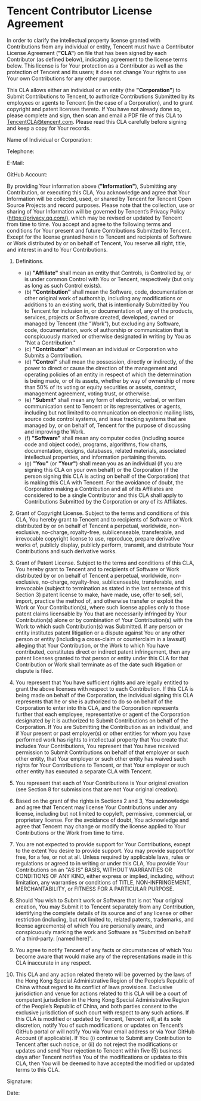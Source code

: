 # Tencent Contributor License Agreement

In order to clarify the intellectual property license granted with Contributions from any individual or entity, Tencent must have a Contributor License Agreement (**"CLA"**) on file that has been signed by each Contributor (as defined below), indicating agreement to the license terms below.
This license is for Your protection as a Contributor as well as the protection of Tencent and its users; it does not change Your rights to use Your own Contributions for any other purpose.

This CLA allows either an individual or an entity (the **"Corporation"**) to Submit Contributions to Tencent, to authorize Contributions Submitted by its employees or agents to Tencent (in the case of a Corporation), and to grant copyright and patent licenses thereto.
If You have not already done so, please complete and sign, then scan and email a PDF file of this CLA to TencentCLA@tencent.com. 
Please read this CLA carefully before signing and keep a copy for Your records.

Name of Individual or Corporation:

Telephone:

E-Mail:

GitHub Account:

By providing Your information above (**"Information"**), Submitting any Contribution, or executing this CLA, You acknowledge and agree that Your Information will be collected, used, or shared by Tencent for Tencent Open Source Projects and record purposes.
Please note that the collection, use or sharing of Your Information will be governed by Tencent’s Privacy Policy (https://privacy.qq.com/), which may be revised or updated by Tencent from time to time.
You accept and agree to the following terms and conditions for Your present and future Contributions Submitted to Tencent.
Except for the license granted herein to Tencent and recipients of Software or Work distributed by or on behalf of Tencent, You reserve all right, title, and interest in and to Your Contributions.

1. Definitions.
    - (a) **"Affiliate"** shall mean an entity that Controls, is Controlled by, or is under common Control with You or Tencent, respectively (but only as long as such Control exists).
    - (b) **"Contribution"** shall mean the Software, code, documentation or other original work of authorship, including any modifications or additions to an existing work, that is intentionally Submitted by You to Tencent for inclusion in, or documentation of, any of the products, services, projects or Software created, developed, owned or managed by Tencent (the "Work"), but excluding any Software, code, documentation, work of authorship or communication that is conspicuously marked or otherwise designated in writing by You as "Not a Contribution."
    - (c) **"Contributor"** shall mean an individual or Corporation who Submits a Contribution.
    - (d) **"Control"** shall mean the possession, directly or indirectly, of the power to direct or cause the direction of the management and operating policies of an entity in respect of which the determination is being made, or of its assets, whether by way of ownership of more than 50% of its voting or equity securities or assets, contract, management agreement, voting trust, or otherwise.
    - (e) **"Submit"** shall mean any form of electronic, verbal, or written communication sent to Tencent or its representatives or agents, including but not limited to communication on electronic mailing lists, source code control systems, and issue tracking systems that are managed by, or on behalf of, Tencent for the purpose of discussing and improving the Work.
    - (f) **"Software"** shall mean any computer codes (including source code and object code), programs, algorithms, flow charts, documentation, designs, databases, related materials, associated intellectual properties, and information pertaining thereto.
    - (g) **"You"** (or **"Your"**) shall mean you as an individual (if you are signing this CLA on your own behalf) or the Corporation (if the person signing this CLA is acting on behalf of the Corporation) that is making this CLA with Tencent. For the avoidance of doubt, the Corporation making a Contribution and all of its Affiliates are considered to be a single Contributor and this CLA shall apply to Contributions Submitted by the Corporation or any of its Affiliates.

2. Grant of Copyright License. Subject to the terms and conditions of this CLA, You hereby grant to Tencent and to recipients of Software or Work distributed by or on behalf of Tencent a perpetual, worldwide, non-exclusive, no-charge, royalty-free, sublicenseable, transferable, and irrevocable copyright license to use, reproduce, prepare derivative works of, publicly display, publicly perform, transmit, and distribute Your Contributions and such derivative works.

3. Grant of Patent License. Subject to the terms and conditions of this CLA, You hereby grant to Tencent and to recipients of Software or Work distributed by or on behalf of Tencent a perpetual, worldwide, non-exclusive, no-charge, royalty-free, sublicenseable, transferable, and irrevocable (subject to termination as stated in the last sentence of this Section 3) patent license to make, have made, use, offer to sell, sell, import, practice the method of, and otherwise transfer or exploit the Work or Your Contribution(s), where such license applies only to those patent claims licensable by You that are necessarily infringed by Your Contribution(s) alone or by combination of Your Contribution(s) with the Work to which such Contribution(s) was Submitted. If any person or entity institutes patent litigation or a dispute against You or any other person or entity (including a cross-claim or counterclaim in a lawsuit) alleging that Your Contribution, or the Work to which You have contributed, constitutes direct or indirect patent infringement, then any patent licenses granted to that person or entity under this CLA for that Contribution or Work shall terminate as of the date such litigation or dispute is filed.

4. You represent that You have sufficient rights and are legally entitled to grant the above licenses with respect to each Contribution. If this CLA is being made on behalf of the Corporation, the individual signing this CLA represents that he or she is authorized to do so on behalf of the Corporation to enter into this CLA, and the Corporation represents further that each employee, representative or agent of the Corporation designated by it is authorized to Submit Contributions on behalf of the Corporation. If You are Submitting the Contribution as an individual, and if Your present or past employer(s) or other entities for whom you have performed work has rights to intellectual property that You create that includes Your Contributions, You represent that You have received permission to Submit Contributions on behalf of that employer or such other entity, that Your employer or such other entity has waived such rights for Your Contributions to Tencent, or that Your employer or such other entity has executed a separate CLA with Tencent.

5. You represent that each of Your Contributions is Your original creation (see Section 8 for submissions that are not Your original creation).

6. Based on the grant of the rights in Sections 2 and 3, You acknowledge and agree that Tencent may license Your Contributions under any license, including but not limited to copyleft, permissive, commercial, or proprietary license. For the avoidance of doubt, You acknowledge and agree that Tencent may change or modify the license applied to Your Contributions or the Work from time to time.

7. You are not expected to provide support for Your Contributions, except to the extent You desire to provide support. You may provide support for free, for a fee, or not at all. Unless required by applicable laws, rules or regulations or agreed to in writing or under this CLA, You provide Your Contributions on an "AS IS" BASIS, WITHOUT WARRANTIES OR CONDITIONS OF ANY KIND, either express or implied, including, without limitation, any warranties or conditions of TITLE, NON-INFRINGEMENT, MERCHANTABILITY, or FITNESS FOR A PARTICULAR PURPOSE.

8. Should You wish to Submit work or Software that is not Your original creation, You may Submit it to Tencent separately from any Contribution, identifying the complete details of its source and of any license or other restriction (including, but not limited to, related patents, trademarks, and license agreements) of which You are personally aware, and conspicuously marking the work and Software as "Submitted on behalf of a third-party: [named here]".

9. You agree to notify Tencent of any facts or circumstances of which You become aware that would make any of the representations made in this CLA inaccurate in any respect.

10. This CLA and any action related thereto will be governed by the laws of the Hong Kong Special Administrative Region of the People’s Republic of China without regard to its conflict of laws provisions. Exclusive jurisdiction and venue for actions related to this CLA will be a court of competent jurisdiction in the Hong Kong Special Administrative Region of the People’s Republic of China, and both parties consent to the exclusive jurisdiction of such court with respect to any such actions. If this CLA is modified or updated by Tencent, Tencent will, at its sole discretion, notify You of such modifications or updates on Tencent’s GitHub portal or will notify You via Your email address or via Your GitHub Account (if applicable). If You (i) continue to Submit any Contribution to Tencent after such notice, or (ii) do not reject the modifications or updates and send Your rejection to Tencent within five (5) business days after Tencent notifies You of the modifications or updates to this CLA, then You will be deemed to have accepted the modified or updated terms to this CLA.

Signature:

Date: